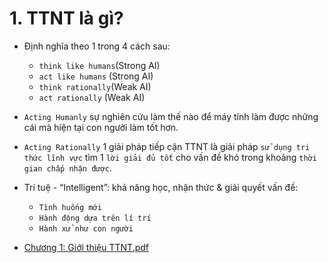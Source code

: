 # 1. TTNT là gì?
- Định nghĩa theo 1 trong 4 cách sau:
  - `think like humans`(Strong AI)
  - `act like humans` (Strong AI)
  - `think rationally`(Weak AI)
  - `act rationally` (Weak AI)
 
- `Acting Humanly` sự nghiên cứu làm thế nào để máy tính
làm được những cái mà hiện tại con người làm tốt hơn.

- `Acting Rationally` 1 giải pháp tiếp cận TTNT là giải pháp `sử dụng tri thức lĩnh vực` tìm 1 `lời giải đủ tốt` cho vấn đề khó trong  khoảng `thời gian chấp nhận được`.

- Trí tuệ - “Intelligent”: khả năng học, nhận thức & giải quyết vấn đề:
  - `Tình huống mới`
  - `Hành động dựa trên lí trí`
  - `Hành xử như con người`
- [Chương 1: Giới thiệu TTNT.pdf](https://github.com/BuiTranNgocLy/Nhap-mon-TTNT_CT190_CTU/files/7496788/Chuong0_NM_TTNT_2021_p2-da.g.p.pdf)
